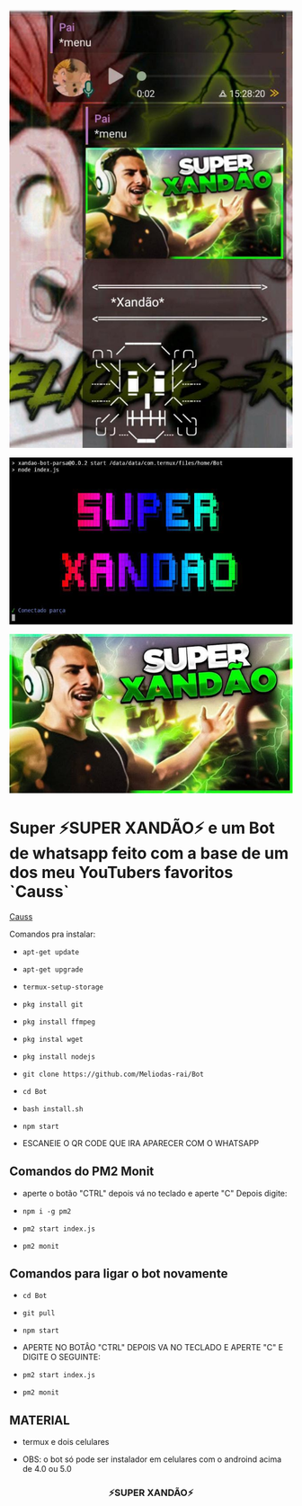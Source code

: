 <p align="right" height="300" width="300">
	<img src="./image/xandao.jpg">
</p>
<p align="left" height="300" width="300">
	<img src="./image/xandao3.jpg">
</p>
<p align="center" height="300" width="300">
	<img src="./image/xandao2.jpg">
</p>

<h1>Super ⚡SUPER XANDÃO⚡ e um Bot de whatsapp feito com a base de um dos meu YouTubers favoritos `Causs`</h1>

<a href="https://youtube.com/CaussZ"> Causs </a>

Comandos pra instalar:

* `apt-get update `

* `apt-get upgrade `

* `termux-setup-storage`

* `pkg install git `

* `pkg install ffmpeg `

* `pkg instal wget `

* `pkg install nodejs `

* `git clone https://github.com/Meliodas-rai/Bot `

* `cd Bot `

* `bash install.sh `

* `npm start `

* ESCANEIE O QR CODE QUE IRA APARECER COM O WHATSAPP 

## Comandos do PM2 Monit

* aperte o botão "CTRL" depois vá no teclado e aperte "C" Depois digite:

* `npm i -g pm2 `

* `pm2 start index.js `

* `pm2 monit `

## Comandos para ligar o bot novamente

* `cd Bot`

* `git pull `

* `npm start `

* APERTE NO BOTÂO "CTRL" DEPOIS VA NO TECLADO E APERTE "C" E DIGITE O SEGUINTE:

* `pm2 start index.js `

* `pm2 monit `

## MATERIAL

* termux e dois celulares 

* OBS: o bot só pode ser instalador em celulares com o androind acima de 4.0 ou 5.0

<h3 align="center">⚡SUPER XANDÃO⚡</h3>